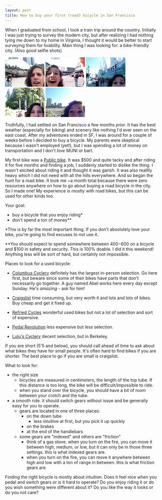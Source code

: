 ```yaml
---
layout: post
title: How to buy your first (road) bicycle in San Francisco
---
```


When I graduated from school, I took a train trip around the country. Initially I was just trying to survey the modern city, but after realizing I had nothing tying me down to my home in Virginia, I thought it would be better to start surveying them for livability. Main thing I was looking for: a bike-friendly city. (Also good selfie shots)

![Chicago?](/assets/IMG_2167.jpg)
![Seattle!](/assets/IMG_2434.jpg)
![Canada.](/assets/IMG_2452.jpg)
![Canada.](/assets/IMG_2461.jpg)
![Poles!](/assets/IMG_2481.jpg)

Truthfully, I had settled on San Francisco a few months prior. It has the best weather (especially for biking) and scenery like nothing I'd ever seen on the east coast. After my adventures ended in SF, I was around for a couple of weeks before I decided to buy a bicycle. My parents were skeptical because I wasn't employed (yet!), but I was spending a lot of money on transportation and I don't *love* MUNI or bart.

My first bike was a [Public bike](http://publicbikes.com/p/PUBLIC-V7-2015-Best-City-Bike-Commuter-Cruiser-Bicycle-Reviews). It was $500 and quite tacky and after riding it for five months and finding a job, I suddenly started to dislike the thing. I wasn't excited about riding it and thought it was garish. It was also realllly heavy which I did not need with all the hills everywhere. And so began the hunt for a road bike. It took me ~a month total because there were zero resources anywhere on how to go about buying a road bicycle in the city. So I made one! My experience is mostly with road bikes, but this can be used for other kinds too.

Your goal:
* buy a bicycle that you enjoy riding*
* don't spend a ton of money** 

*This is by far the most important thing. If you don't absolutely love your bike, you're going to find excuses to not use it.

**You should expect to spend somewhere between $400-$600 on a bicycle and $100 in safety and security. This is 100% doable. I did it this weekend! Anything less will be sort of hard, but certainly not impossible.

Places to look for a used bicycle:

* [Columbus Cyclery](http://www.gobikeit.com/cyclery/buy-a-bike/used-bikes/) definitely has the largest in-person selection. Go here first, but beware since some of their bikes have parts that don't necessarily go together. A guy named Abel works here every day except Sunday. He's *amazing* - ask for him!

* [Craigslist](http://sfbay.craigslist.org/search/bik) time consuming, but very worth it and lots and lots of bikes. Buy cheap and get it fixed up.

* [Refried Cycles](http://www.refriedcycles.com/) wonderful used bikes but not a lot of selection and sort of expensive.

* [Pedal Revolution](http://www.pedalrevolution.org/) less expensive but less selection.

* [Lulu's Cyclery](http://www.yelp.com/biz/lulus-cyclery-berkeley) decent selection, but in Berkeley.

If you are short (5'5 and below), you should call ahead of time to ask about what bikes they have for small people. It's often hard to find bikes if you are shorter. The best place to go if you are small is craigslist.

What to look for:

* the right size
	* bicycles are measured in centimeters, the length of the top tube. If this distance is too long, the bike will be difficult/impossible to ride.
	* when you stand over the bicycle, you should have a bit of room between your crotch and the tube. 
* a smooth ride. it should switch gears without issue and be generally easy for you to operate.
	* gears are located in one of three places:
		* on the down tube
			* less intuitive at first, but you pick it up quickly 
		* on the brakes
		* at the end of the handlebars
	* some gears are "indexed" and others are "friction"
		* think of a gas stove. when you turn on the fire, you can move it between high, medium, or low, but it can only be in those three settings. this is what indexed gears are.
		* when you turn on the fire, you can move it anywhere between high and low with a ton of range in between. this is what friction gears are.


Finding the right bicycle is mostly about intuition. Does it feel nice when you pedal and switch gears or is it hard to operate? Do you enjoy riding it or do you wish something were different about it? Do you like the way it looks or do you not care? 


